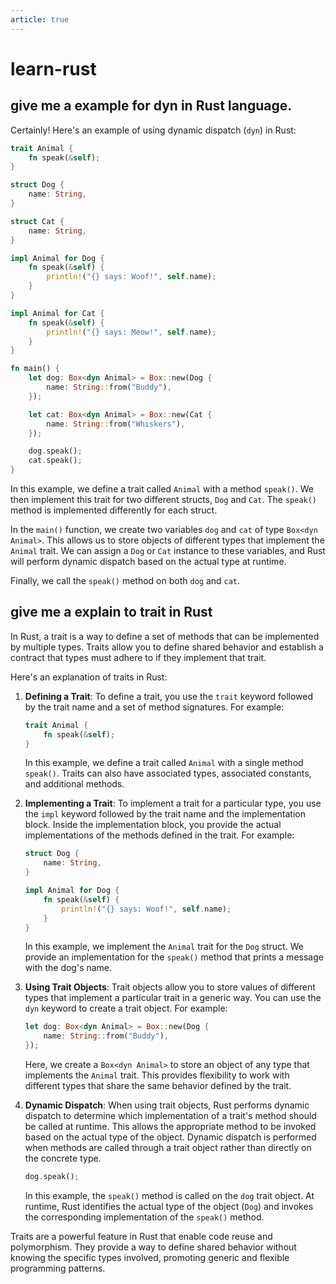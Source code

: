 ```yaml
---
article: true
---
```


# learn-rust

## give me a example for dyn in Rust language.

Certainly! Here's an example of using dynamic dispatch (`dyn`) in Rust:

```rust
trait Animal {
    fn speak(&self);
}

struct Dog {
    name: String,
}

struct Cat {
    name: String,
}

impl Animal for Dog {
    fn speak(&self) {
        println!("{} says: Woof!", self.name);
    }
}

impl Animal for Cat {
    fn speak(&self) {
        println!("{} says: Meow!", self.name);
    }
}

fn main() {
    let dog: Box<dyn Animal> = Box::new(Dog {
        name: String::from("Buddy"),
    });

    let cat: Box<dyn Animal> = Box::new(Cat {
        name: String::from("Whiskers"),
    });

    dog.speak();
    cat.speak();
}
```

In this example, we define a trait called `Animal` with a method `speak()`. We then implement this trait for two different structs, `Dog` and `Cat`. The `speak()` method is implemented differently for each struct.

In the `main()` function, we create two variables `dog` and `cat` of type `Box<dyn Animal>`. This allows us to store objects of different types that implement the `Animal` trait. We can assign a `Dog` or `Cat` instance to these variables, and Rust will perform dynamic dispatch based on the actual type at runtime.

Finally, we call the `speak()` method on both `dog` and `cat`.

## give me a explain to trait in Rust

In Rust, a trait is a way to define a set of methods that can be implemented by multiple types. Traits allow you to define shared behavior and establish a contract that types must adhere to if they implement that trait.

Here's an explanation of traits in Rust:

1. **Defining a Trait**: To define a trait, you use the `trait` keyword followed by the trait name and a set of method signatures. For example:

   ```rust
   trait Animal {
       fn speak(&self);
   }
   ```

   In this example, we define a trait called `Animal` with a single method `speak()`. Traits can also have associated types, associated constants, and additional methods.

2. **Implementing a Trait**: To implement a trait for a particular type, you use the `impl` keyword followed by the trait name and the implementation block. Inside the implementation block, you provide the actual implementations of the methods defined in the trait. For example:

   ```rust
   struct Dog {
       name: String,
   }
   
   impl Animal for Dog {
       fn speak(&self) {
           println!("{} says: Woof!", self.name);
       }
   }
   ```

   In this example, we implement the `Animal` trait for the `Dog` struct. We provide an implementation for the `speak()` method that prints a message with the dog's name.

3. **Using Trait Objects**: Trait objects allow you to store values of different types that implement a particular trait in a generic way. You can use the `dyn` keyword to create a trait object. For example:

   ```rust
   let dog: Box<dyn Animal> = Box::new(Dog {
       name: String::from("Buddy"),
   });
   ```

   Here, we create a `Box<dyn Animal>` to store an object of any type that implements the `Animal` trait. This provides flexibility to work with different types that share the same behavior defined by the trait.

4. **Dynamic Dispatch**: When using trait objects, Rust performs dynamic dispatch to determine which implementation of a trait's method should be called at runtime. This allows the appropriate method to be invoked based on the actual type of the object. Dynamic dispatch is performed when methods are called through a trait object rather than directly on the concrete type.

   ```rust
   dog.speak();
   ```

   In this example, the `speak()` method is called on the `dog` trait object. At runtime, Rust identifies the actual type of the object (`Dog`) and invokes the corresponding implementation of the `speak()` method.

Traits are a powerful feature in Rust that enable code reuse and polymorphism. They provide a way to define shared behavior without knowing the specific types involved, promoting generic and flexible programming patterns.